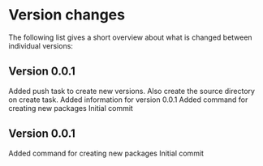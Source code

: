 Version changes
=================================================

The following list gives a short overview about what is changed between
individual versions:

Version 0.0.1
-------------------------------------------------
Added push task to create new versions.
Also create the source directory on create task.
Added information for version 0.0.1
Added command for creating new packages
Initial commit

Version 0.0.1
-------------------------------------------------
Added command for creating new packages
Initial commit
